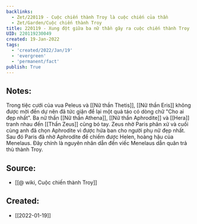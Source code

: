 ```yaml
---
backlinks:
  - Zet/220119 - Cuộc chiến thành Troy là cuộc chiến của thần
  - Zet/Garden/Cuộc chiến thành Troy
title: 220119 - Xung đột giữa ba nữ thần gây ra cuộc chiến thành Troy
UID: 220119230049
created: 19-Jan-2022
tags:
  - 'created/2022/Jan/19'
  - 'evergreen'
  - 'permanent/fact'
publish: True
---
```

## Notes:
Trong tiệc cưới của vua Peleus và [[Nữ thần Thetis]],  [[Nữ thần Eris]] không được mời đến dự nên đã tức giận để lại một quả táo có dòng chữ "Cho ai đẹp nhất". Ba nữ thần [[Nữ thần Athena]], [[Nữ thần Aphrodite]] và [[Hera]] tranh nhau đến [[Thần Zeus]] cũng bó tay. Zeus nhờ Paris phân xử và cuối cùng anh đã chọn Aphrodite vì được hứa ban cho người phụ nữ đẹp nhất. Sau đó Paris đã nhờ Aphrodite để chiếm được Helen, hoàng hậu của Menelaus. Đây chính là nguyên nhân dẫn đến viếc Menelaus dẫn quân trả thù thành Troy.

## Source:
- [[@ wiki, Cuộc chiến thành Troy]]


## Created:
- [[2022-01-19]]
